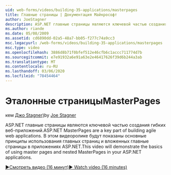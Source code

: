```yaml
---
uid: web-forms/videos/building-35-applications/masterpages
title: Главные страницы | Документация Майкрософт
author: JoeStagner
description: ASP.NET главные страницы являются ключевой частью создания гибких веб-приложений. В этом видеоролике будут показаны основные принципы использования главных страниц и вложенных главные страницы в...
ms.author: riande
ms.date: 05/08/2009
ms.assetid: cd6890dd-02a5-48a7-bb05-f277c74a9cc3
msc.legacyurl: /web-forms/videos/building-35-applications/masterpages
msc.type: video
ms.openlocfilehash: 3886d8b71f0bfef512e46cfb6c1accc711774d7b
ms.sourcegitcommit: e7e91932a6e91a63e2e46417626f39d6b244a3ab
ms.translationtype: MT
ms.contentlocale: ru-RU
ms.lasthandoff: 03/06/2020
ms.locfileid: "78454464"
---
```

# <a name="masterpages"></a><span data-ttu-id="94d44-104">Эталонные страницы</span><span class="sxs-lookup"><span data-stu-id="94d44-104">MasterPages</span></span>

<span data-ttu-id="94d44-105">кем [Джо Stagner)](https://github.com/JoeStagner)</span><span class="sxs-lookup"><span data-stu-id="94d44-105">by [Joe Stagner](https://github.com/JoeStagner)</span></span>

<span data-ttu-id="94d44-106">ASP.NET главные страницы являются ключевой частью создания гибких веб-приложений.</span><span class="sxs-lookup"><span data-stu-id="94d44-106">ASP.NET MasterPages are a key part of building agile web applications.</span></span> <span data-ttu-id="94d44-107">В этом видеоролике будут показаны основные принципы использования главных страниц и вложенных главные страницы в приложениях ASP.NET.</span><span class="sxs-lookup"><span data-stu-id="94d44-107">This video will demonstrate the basics of using master pages and nested MasterPages in your ASP.NET applications.</span></span>

[<span data-ttu-id="94d44-108">&#9654;Смотреть видео (16 минут)</span><span class="sxs-lookup"><span data-stu-id="94d44-108">&#9654; Watch video (16 minutes)</span></span>](https://channel9.msdn.com/Blogs/ASP-NET-Site-Videos/masterpages)
